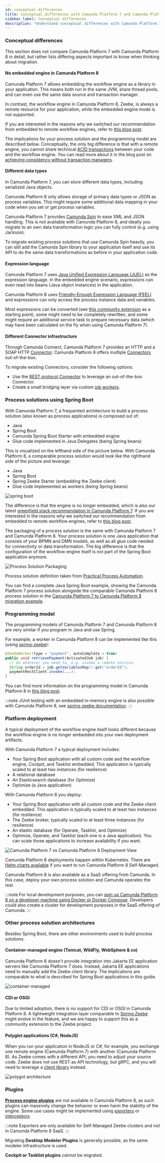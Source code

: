 ```yaml
---
id: conceptual-differences
title: Conceptual differences with Camunda Platform 7 and Camunda Platform 8
sidebar_label: Conceptual differences
description: "Understand conceptual differences with Camunda Platform 7 and Camunda Platform 8 before migrating."
---
```


### Conceptual differences

This section does not compare Camunda Platform 7 with Camunda Platform 8 in detail, but rather lists differing aspects important to know when thinking about migration.

#### No embedded engine in Camunda Platform 8

Camunda Platform 7 allows embedding the workflow engine as a library in your application. This means both run in the same JVM, share thread pools, and can even use the same data source and transaction manager.

In contrast, the workflow engine in Camunda Platform 8, Zeebe, is always a remote resource for your application, while the embedded engine mode is not supported.

If you are interested in the reasons why we switched our recommendation from embedded to remote workflow engines, refer to [this blog post](https://blog.bernd-ruecker.com/moving-from-embedded-to-remote-workflow-engines-8472992cc371).

The implications for your process solution and the programming model are described below. Conceptually, the only big difference is that with a remote engine, you cannot share technical [ACID transactions](https://en.wikipedia.org/wiki/ACID) between your code and the workflow engine. You can read more about it in the blog post on [achieving consistency without transaction managers](https://blog.bernd-ruecker.com/achieving-consistency-without-transaction-managers-7cb480bd08c).

#### Different data types

In Camunda Platform 7, you can store different data types, including serialized Java objects.

Camunda Platform 8 only allows storage of primary data types or JSON as process variables. This might require some additional data mapping in your code when you set or get process variables.

Camunda Platform 7 provides [Camunda Spin](https://docs.camunda.org/manual/latest/reference/spin/) to ease XML and JSON handling. This is not available with Camunda Platform 8, and ideally you migrate to an own data transformation logic you can fully control (e.g. using Jackson).

To migrate existing process solutions that use Camunda Spin heavily, you can still add the Camunda Spin library to your application itself and use its API to do the same data transformations as before in your application code.

#### Expression language

Camunda Platform 7 uses [Java Unified Expression Language (JUEL)](https://docs.camunda.org/manual/latest/user-guide/process-engine/expression-language/) as the expression language. In the embedded engine scenario, expressions can even read into beans (Java object instances) in the application.

Camunda Platform 8 uses [Friendly-Enough Expression Language (FEEL)](/components/modeler/feel/what-is-feel.md) and expressions can only access the process instance data and variables.

Most expressions can be converted (see [this community extension](https://github.com/camunda-community-hub/camunda-7-to-8-migration/blob/main/backend-diagram-converter/core/src/main/java/org/camunda/community/migration/converter/expression/ExpressionTransformer.java) as a starting point), some might need to be completely rewritten, and some might require an additional service task to prepare necessary data (which may have been calculated on the fly when using Camunda Platform 7).

#### Different Connector infrastructure

Through Camunda Connect, Camunda Platform 7 provides an HTTP and a SOAP HTTP [Connector](https://docs.camunda.org/manual/latest/reference/connect/). Camunda Platform 8 offers multiple [Connectors](/components/connectors/out-of-the-box-connectors/available-connectors-overview.md) out-of-the-box.

To migrate existing Connectors, consider the following options:

- Use the [REST protocol Connector](components/connectors/protocol/rest.md) to leverage an out-of-the-box Connector.
- Create a small bridging layer via custom [job workers](/components/concepts/job-workers.md).

### Process solutions using Spring Boot

With Camunda Platform 7, a frequented architecture to build a process solution (also known as process applications) is composed out of:

- Java
- Spring Boot
- Camunda Spring Boot Starter with embedded engine
- Glue code implemented in Java Delegates (being Spring beans)

This is visualized on the lefthand side of the picture below. With Camunda Platform 8, a comparable process solution would look like the righthand side of the picture and leverage:

- Java
- Spring Boot
- Spring Zeebe Starter (embedding the Zeebe client)
- Glue code implemented as workers (being Spring beans)

![spring boot](../img/architecture-spring-boot.png)

The difference is that the engine is no longer embedded, which is also our latest [greenfield stack recommendation in Camunda Platform 7](/docs/components/best-practices/architecture/deciding-about-your-stack-c7/#the-java-greenfield-stack). If you are interested in the reasons why we switched our recommendation from embedded to remote workflow engines, refer to [this blog post](https://blog.bernd-ruecker.com/moving-from-embedded-to-remote-workflow-engines-8472992cc371).

The packaging of a process solution is the same with Camunda Platform 7 and Camunda Platform 8. Your process solution is one Java application that consists of your BPMN and DMN models, as well as all glue code needed for connectivity or data transformation. The big difference is that the configuration of the workflow engine itself is not part of the Spring Boot application anymore.

![Process Solution Packaging](../img/process-solution-packaging.png)

Process solution definition taken from [Practical Process Automation](https://processautomationbook.com/).

You can find a complete Java Spring Boot example, showing the Camunda Platform 7 process solution alongside the comparable Camunda Platform 8 process solution in the [Camunda Platform 7 to Camunda Platform 8 migration example](https://github.com/camunda-community-hub/camunda-7-to-8-migration/tree/main/example).

### Programming model

The programming models of Camunda Platform 7 and Camunda Platform 8 are very similar if you program in Java and use Spring.

For example, a worker in Camunda Platform 8 can be implemented like this (using [spring-zeebe](https://github.com/camunda-community-hub/spring-zeebe)):

```java
@ZeebeWorker(type = "payment", autoComplete = true)
public void retrievePayment(ActivatedJob job) {
  // Do whatever you need to, e.g. invoke a remote service:
  String orderId = job.getVariablesMap().get("orderId");
  paymentRestClient.invoke(...);
}
```

You can find more information on the programming model in Camunda Platform 8 in [this blog post](https://blog.bernd-ruecker.com/how-to-write-glue-code-without-java-delegates-in-camunda-cloud-9ec0495d2ba5).

:::note
JUnit testing with an embedded in-memory engine is also possible with Camunda Platform 8, see [spring-zeebe documentation](https://github.com/camunda-community-hub/spring-zeebe#writing-test-cases).
:::

### Platform deployment

A typical deployment of the workflow engine itself looks different because the workflow engine is no longer embedded into your own deployment artifacts.

With Camunda Platform 7 a typical deployment includes:

- Your Spring Boot application with all custom code and the workflow engine, Cockpit, and Tasklist embedded. This application is typically scaled to at least two instances (for resilience)
- A relational database
- An Elasticsearch database (for Optimize)
- Optimize (a Java application)

With Camunda Platform 8 you deploy:

- Your Spring Boot application with all custom code and the Zeebe client embedded. This application is typically scaled to at least two instances (for resilience)
- The Zeebe broker, typically scaled to at least three instances (for resilience)
- An elastic database (for Operate, Tasklist, and Optimize)
- Optimize, Operate, and Tasklist (each one is a Java application). You can scale those applications to increase availability if you want.

![Camunda Platform 7 vs Camunda Platform 8 Deployment View](../img/camunda7-vs-camunda8-deployment-view.png)

Camunda Platform 8 deployments happen within Kubernetes. There are [Helm charts available](self-managed/platform-deployment/helm-kubernetes/overview.md) if you want to run Camunda Platform 8 Self-Managed.

Camunda Platform 8 is also available as a SaaS offering from Camunda. In this case, deploy your own process solution and Camunda operates the rest.

:::note
For local development purposes, you can [spin up Camunda Platform 8 on a developer machine using Docker or Docker Compose](self-managed/platform-deployment/docker.md). Developers could also create a cluster for development purposes in the SaaS offering of Camunda.
:::

### Other process solution architectures

Besides Spring Boot, there are other environments used to build process solutions.

#### Container-managed engine (Tomcat, WildFly, WebSphere & co)

Camunda Platform 8 doesn't provide integration into Jakarta EE application servers like Camunda Platform 7 does. Instead, Jakarta EE applications need to manually add the Zeebe client library. The implications are comparable to what is described for Spring Boot applications in this guide.

![container-managed](../img/architecture-container-managed.png)

#### CDI or OSGI

Due to limited adoption, there is no support for CDI or OSGI in Camunda Platform 8. A lightweight integration layer comparable to [Spring Zeebe](https://github.com/camunda-community-hub/spring-zeebe) might evolve in the feature, and we are happy to support this as a community extension to the Zeebe project.

#### Polyglot applications (C#, NodeJS)

When you run your application in NodeJS or C#, for example, you exchange one remote engine (Camunda Platform 7) with another (Camunda Platform 8). As Zeebe comes with a different API, you need to adjust your source code. Zeebe does not use REST as API technology, but gRPC, and you will need to leverage a [client library](apis-tools/working-with-apis-tools.md#deploy-processes-start-process-instances-and-more-using-zeebe-client-libraries) instead.

![polygot architecture](../img/architecture-polyglot.png)

### Plugins

[**Process engine plugins**](https://docs.camunda.org/manual/latest/user-guide/process-engine/process-engine-plugins/) are not available in Camunda Platform 8, as such plugins can massively change the behavior or even harm the stability of the engine. Some use cases might be implemented using [exporters](/self-managed/concepts/exporters.md) or [interceptors](../../self-managed/zeebe-deployment/interceptors.md).

:::note
Exporters are only available for Self-Managed Zeebe clusters and not in Camunda Platform 8 SaaS.
:::

Migrating **Desktop Modeler Plugins** is generally possible, as the same modeler infrastructure is used.

**Cockpit or Tasklist plugins** _cannot_ be migrated.
